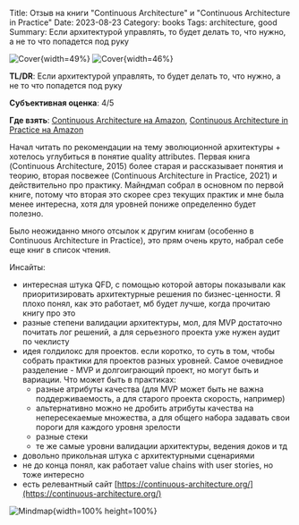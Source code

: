 Title: Отзыв на книги "Continuous Architecture" и "Continuous Architecture in Practice"
Date: 2023-08-23
Category: books
Tags: architecture, good
Summary: Если архитектурой управлять, то будет делать то, что нужно, а не то что попадется под руку

![Cover]({static}cover_1.jpg){width=49%}
![Cover]({static}cover_2.jpg){width=46%}

**TL/DR**: Если архитектурой управлять, то будет делать то, что нужно, а не то что попадется под руку

**Субъективная оценка**: 4/5

**Где взять**: [Continuous Architecture на Amazon](https://www.amazon.com/Continuous-Architecture-Sustainable-Agile-Cloud-Centric/dp/0128032847), [Continuous Architecture in Practice на Amazon](https://www.amazon.com/Continuous-Architecture-Practice-Addison-Wesley-Signature-ebook/dp/B08ZRTQGLJ)

Начал читать по рекомендации на тему эволюционной архитектуры + хотелось углубиться в понятие quality attributes. Первая книга (Continuous Architecture, 2015) более старая и рассказывает понятия и теорию, вторая посвежее (Continuous Architecture in Practice, 2021) и действительно про практику. Майндмап собрал в основном по первой книге, потому что вторая это скорее срез текущих практик и мне была менее интересна, хотя для уровней пониже определенно будет полезно.

Было неожиданно много отсылок к другим книгам (особенно в Continuous Architecture in Practice), это прям очень круто, набрал себе еще книг в список чтения.

Инсайты:

- интересная штука QFD, с помощью которой авторы показывали как приоритизировать архитектурные решения по бизнес-ценности. Я плохо понял, как это работает, мб будет лучше, когда прочитаю книгу про это
- разные степени валидации архитектуры, мол, для MVP достаточно почитать лог решений, а для серьезного проекта уже нужен аудит по чеклисту
- идея голдилокс для проектов. если коротко, то суть в том, чтобы собрать практики для проектов разных уровней. Самое очевидное разделение - MVP и долгоиграющий проект, но могут быть и вариации. Что может быть в практиках:
  - разные атрибуты качества (для MVP может быть не важна поддерживаемость, а для старого проекта скорость, например)
  - альтернативно можно не дробить атрибуты качества на непересекаемые множества, а для общего набора задавать свои пороги для каждого уровня зрелости
  - разные стеки
  - те же самые уровни валидации архитектуры, ведения доков и тд
- довольно прикольная штука с архитектурными сценариями
- не до конца понял, как работает value chains with user stories, но тоже интересно
- есть релевантный сайт [https://continuous-architecture.org/](https://continuous-architecture.org/)

![Mindmap]({static}mindmap.png){width=100% height=100%}
